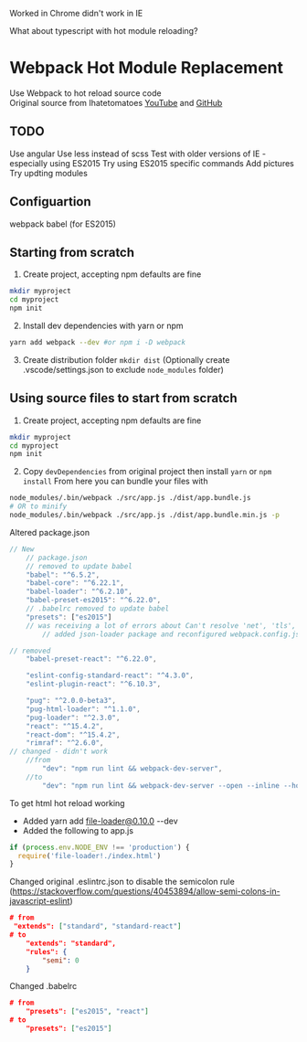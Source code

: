 Worked in Chrome didn't work in IE

What about typescript with hot module reloading?

# Webpack Hot Module Replacement
Use Webpack to hot reload source code  
Original source from Ihatetomatoes [YouTube](https://www.youtube.com/watch?v=JdGnYNtuEtE&list=PLkEZWD8wbltnRp6nRR8kv97RbpcUdNawY) and [GitHub](https://github.com/Ihatetomatoes/webpack-101-hmr-css)

## TODO
Use angular
Use less instead of scss
Test with older versions of IE - especially using ES2015
Try using ES2015 specific commands
Add pictures
Try updting modules

## Configuartion
webpack
babel (for ES2015)

## Starting from scratch
1. Create project, accepting npm defaults are fine
```bash
mkdir myproject
cd myproject
npm init 
```
2. Install dev dependencies with yarn or npm
```bash
yarn add webpack --dev #or npm i -D webpack
```
3. Create distribution folder `mkdir dist` (Optionally create .vscode/settings.json to exclude `node_modules` folder)

## Using source files to start from scratch
1. Create project, accepting npm defaults are fine
```bash
mkdir myproject
cd myproject
npm init 
```
2. Copy `devDependencies` from original project then install `yarn` or `npm install`
From here you can bundle your files with
```bash
node_modules/.bin/webpack ./src/app.js ./dist/app.bundle.js
# OR to minify
node_modules/.bin/webpack ./src/app.js ./dist/app.bundle.min.js -p
```


Altered package.json
```javascript
// New
    // package.json
    // removed to update babel
    "babel": "^6.5.2",
    "babel-core": "^6.22.1",
    "babel-loader": "^6.2.10",
    "babel-preset-es2015": "^6.22.0",
    // .babelrc removed to update babel
    "presets": ["es2015"]
    // was receiving a lot of errors about Can't resolve 'net', 'tls', 'fs' fixed with https://github.com/request/request/issues/1529
        // added json-loader package and reconfigured webpack.config.js

// removed
    "babel-preset-react": "^6.22.0",

    "eslint-config-standard-react": "^4.3.0",
    "eslint-plugin-react": "^6.10.3",

    "pug": "^2.0.0-beta3",
    "pug-html-loader": "^1.1.0",
    "pug-loader": "^2.3.0",
    "react": "^15.4.2",
    "react-dom": "^15.4.2",
    "rimraf": "^2.6.0",
// changed - didn't work
    //from
        "dev": "npm run lint && webpack-dev-server",
    //to
        "dev": "npm run lint && webpack-dev-server --open --inline --hot",
```

To get html hot reload working
- Added yarn add file-loader@0.10.0 --dev
- Added the following to app.js
```javascript
if (process.env.NODE_ENV !== 'production') {
  require('file-loader!./index.html')
}
```

Changed original .eslintrc.json to disable the semicolon rule (https://stackoverflow.com/questions/40453894/allow-semi-colons-in-javascript-eslint)
```json
# from
 "extends": ["standard", "standard-react"]
# to
    "extends": "standard",
    "rules": {
        "semi": 0
    }
```

Changed .babelrc
```json
# from
    "presets": ["es2015", "react"]
# to
    "presets": ["es2015"]
```